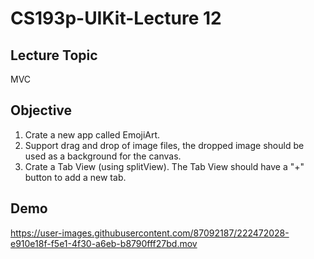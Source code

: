 #  CS193p-UIKit-Lecture 12

## Lecture Topic
MVC

## Objective 
1. Crate a new app called EmojiArt.
2. Support drag and drop of image files, the dropped image should be used as a background for the canvas.
3. Crate a Tab View (using splitView). The Tab View should have a "+" button to add a new tab.

## Demo
https://user-images.githubusercontent.com/87092187/222472028-e910e18f-f5e1-4f30-a6eb-b8790fff27bd.mov

